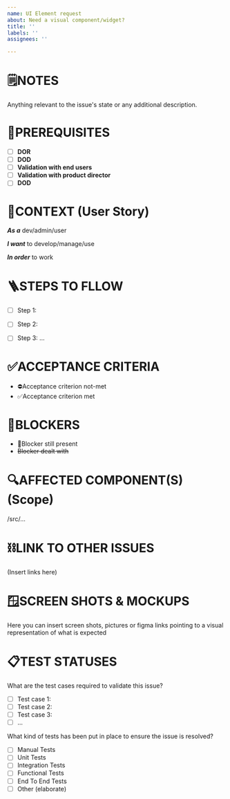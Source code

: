 ```yaml
---
name: UI Element request
about: Need a visual component/widget?
title: ''
labels: ''
assignees: ''

---
```


# 🗒️NOTES

Anything relevant to the issue's state or any additional description.

# 🏁PREREQUISITES

- [ ] **DOR**
- [ ] **DOD**
- [ ] **Validation with end users**
- [ ] **Validation with product director**
- [ ] **DOD**

# 📜CONTEXT (User Story)

***As a*** dev/admin/user

***I want*** to develop/manage/use

***In order*** to work

# 🪜STEPS TO FLLOW

- [ ] Step 1: 
- [ ] Step 2:
- [ ] Step 3:
...


# ✅ACCEPTANCE CRITERIA

- ⛔Acceptance criterion not-met
- ✅Acceptance criterion met


# 📛BLOCKERS

- 📛Blocker still present
- ~~Blocker dealt with~~

# 🔍AFFECTED COMPONENT(S) (Scope)

/src/…

# ⛓️LINK TO OTHER ISSUES
(Insert links here)

# 🪟SCREEN SHOTS & MOCKUPS

Here you can insert screen shots, pictures or figma links pointing to a visual representation of what is expected

# 📋TEST STATUSES
What are the test cases required to validate this issue?
- [ ] Test case 1:
- [ ] Test case 2:
- [ ] Test case 3:
- [ ] ...

What kind of tests has been put in place to ensure the issue is resolved?
- [ ] Manual Tests
- [ ] Unit Tests
- [ ] Integration Tests
- [ ] Functional Tests
- [ ] End To End Tests
- [ ] Other (elaborate)
